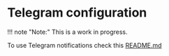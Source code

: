# Telegram configuration

!!! note "Note:" 
    This is a work in progress.

To use Telegram notifications check this [README.md](https://github.com/Pasta-fantasia/elena-notifications-telegram/blob/main/README.md)